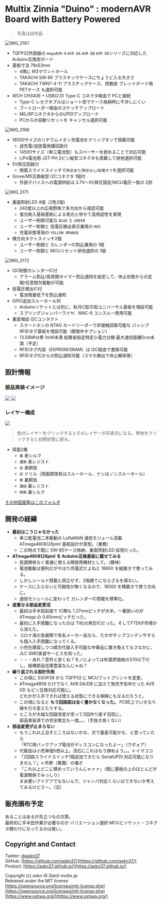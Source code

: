 # Multix Zinnia "Duino" : modernAVR Board with Battery Powered

> 写真は試作品

![IMG_3167](../../img/IMG_3167.jpg)

- TQFP32外囲器の `megaAVR-0` `AVR DA` `AVR DB` `AVR DD`シリーズに対応した Arduino互換型ボード
- 基板寸法 79x53mm
  - 4隅に M3マウントホール
  - TAKACHI SW-85 プラスチックケースにちょうど入る大きさ
  - TAKACHI TWN7-4-11 プラスチックケース、西務良 ブレッドボード用PETケース も選択可能
- WCH CH340E + USB(2.0) Type-C コネクタ経由で PCと接続
  - Type-C レセクタプルはショート型でケース格納時に干渉しにくい
  - ブートローダー経由のスケッチアップロード
  - MIL/6PコネクタからのUPDIアップロード
  - PCからの自動リセットを キャンセル選択可能

![IMG_3166](../../img/IMG_3166.jpg)

- 18500サイズのリチウムイオン充電池をクリップオンで搭載可能
  - 過充電/過放電保護回路付
  - 14500サイズ（単三電池型）もスペーサーを嵌めることで対応可能
  - LiPo電池用 JST-PH 2ピン縦型コネクタも搭載して排他選択可能
- 5V昇圧回路付
  - 側面スライドスイッチで`昇圧あり`/`昇圧なし`/`給電オフ`を選択可能
- Grove/M5互換縦型 I2Cコネクタ 1個付
  - 外部デバイスへの電源供給は 3.7V〜5V昇圧固定/MCU電圧一致の 2択

![IMG_3171](../../img/IMG_3171.jpg)

- 裏面照射LED 4個（2色2個）
  - 240度以上の広視野角で多方向から視認可能
  - 蛍光剤入基板基剤による発光と併せて高視認性を実現
  - ユーザー制御可能な `BLUE` と `GREEN`
  - ユーザー制御と 低電圧検出表示兼用の `RED`
  - 充電状態専用の `YELLOW ORANGE`
- 横方向タクトスイッチ2個
  - ユーザー制御と カレンダーIC割込兼用の 1個
  - ユーザー制御と MCUリセット排他選択の 1個

![IMG_3172](../../img/IMG_3172.jpg)

- I2C制御カレンダーIC付
  - アラーム割込/長周期タイマー割込通知を設定して、休止状態からの定期/任意間欠駆動が可能
- 低電圧検出IC付
  - 電池残量低下を割込通知
- GPIO追加スルーホール列
  - Arduinoソケットとは別に、秋月C型/D型ユニバーサル基板を増設可能
  - スプリングジャンパーワイヤ、MAC-8 コンスルー使用可能
- 裏面増設 I2Cコンタクト
  - スマートホンの NTAG カードリーダーで非接触読取可能な パッシブRFIDタグ基板を増設可能（開発中オプション）
  - 13.56MHz帯 1mW未満 総務省指定特定小電力分類 最大通信距離5cm未満（予定）
  - RFIDタグ内容（EEPROM/SRAM）は I2C経由で書換可能
  - RFIDタグICからの割込通知可能（スマホ検出で休止解除等）

## 設計情報

### 部品実装イメージ

[<img src="2220_Zinnia-Duino-MZD2211B/Zinnia-Duino-MZD2211B_top.svg" />](https://askn37.github.io/product/Duino/2220_Zinnia-Duino-MZD2211B/Zinnia-Duino-MZD2211B_top.svg)
[<img src="2220_Zinnia-Duino-MZD2211B/Zinnia-Duino-MZD2211B_bottom.svg" />](https://askn37.github.io/product/Duino/2220_Zinnia-Duino-MZD2211B/Zinnia-Duino-MZD2211B_bottom.svg)

### レイヤー構成

[<img src="2220_Zinnia-Duino-MZD2211B/Zinnia-Duino-MZD2211B_layers.svg" />](https://askn37.github.io/product/Duino/2220_Zinnia-Duino-MZD2211B/Zinnia-Duino-MZD2211B_layers.svg)

> 色付レイヤーをクリックするとそのレイヤーが非表示になる。黒地をクリックすると初期状態に戻る。

- 両面2層
  - `黃` 表シルク
  - `濃紫` 表レジスト
  - `赤` 表銅箔
  - `灰` ドリル（両面銅箔有はスルーホール、ナシはノンスルーホール）
  - `青` 裏銅箔
  - `濃緑` 裏レジスト
  - `明紫` 裏シルク

[その他図面等はこのフォルダ](https://github.com/askn37/askn37.github.io/tree/main/product/Duino/2220_Zinnia-Duino-MZD2211B)

## 開発の経緯

- __最初はこうじゃなかった__
  - 単三乾電池二本駆動の LoRaWAN 通信モジュール混載 ATmega4808(28pin) 基板設計が原型。（業務）
  - この時点で既に SW-85ケース格納、裏面照射LED 採用だった。
- __ATmega4808(28pin) を Arduino互換基板に載せてみる__
  - 技適関係なく普通に使える開発用機材として。（趣味）
  - 電池駆動は便利だがやはり充電式だよねと 18650 を縦置きで使ってみる。
  - しかしシールド搭載と両立せず、2階建てにならざるを得ない。
  - ケースに入らないと可搬性が無くなるので、18500 を横置きで使う方向に。
  - 通信モジュールに変わって カレンダーIC搭載を標準化。
- __度重なる部品変更沼__
  - 最初は手半田前提で IC類も 1.27mmピッチが大半。一番狭いのが ATmega の 0.65mmピッチだった。
  - 最初に入手困難になったのは TI社の昇圧ICだった。そしてFTDIが市場から消えた。
  - コロナ渦の急展開で有名メーカー品なら、たかがチップコンデンサすらも個人入手困難になってくる。
  - 小売在庫探しつつ順次代替入手可能な中華品に置き換えてるさなかに、JLC SMD実装サービスを知った。
  - ・・・あれ？意外と安くね？モノによっては秋葉原価格の1/10以下だし、結構部品在庫豊富なんじゃね？
- __繰り返される設計失敗__
  - この頃に SSOP28 から TQFP32 に MCUフットプリントを変更。
  - ATmega4808 だけでなく AVR DA/DB に加えて発売予告中だった AVR DD もピン互換対応可能に。\
    どれかが入手できれば使える状態にできる保険にもなるだろうと。
  - この頃になると __もう回路図は全く書かなくなった。__ PCBE上でいきなり線を引き変えたりする。
  - ところが大幅な回路改変が祟って3回作り直す羽目に。\
    部品実装済での完全敗北も一度。。。（手抜き良くない）
- __部品変更が止まらない__
  - もうこれ以上治すところはないかな、次で量産可能かな、と思っていたら\
    「RTC用バックアップ電池がディスコンになったよー」（ウボォア）
  - 代替品は小売単価5倍以上。流石にこれはもう諦めよう。。。←イマココ
  - 「2回路スライドスイッチ1個追加できたら SerialUPDI 対応可能になりません？」←外野（悪魔）の囁き
  - 「これ以上どこに積めっていうんじゃァァ」（既に基板の上のほとんどが電源関係でみっしり）\
    まあ悪いアイデアでもないんで、ジャンパ対応くらいはできないか考えてみるけどさー。（沼）

## 販売頒布予定

あることはあるが先立つもの次第。\
最終的に手半田作業が必要なのが バリエーション選択 MCUとソケット・コネクタ類だけになってるのは救い。

## Copyright and Contact

Twitter: [@askn37](https://twitter.com/askn37) \
GitHub: [https://github.com/askn37/](https://github.com/askn37/) \
Product: [https://askn37.github.io/](https://askn37.github.io/)

Copyright (c) askn (K.Sato) multix.jp \
Released under the MIT license \
[https://opensource.org/licenses/mit-license.php](https://opensource.org/licenses/mit-license.php) \
[https://www.oshwa.org/](https://www.oshwa.org/)
